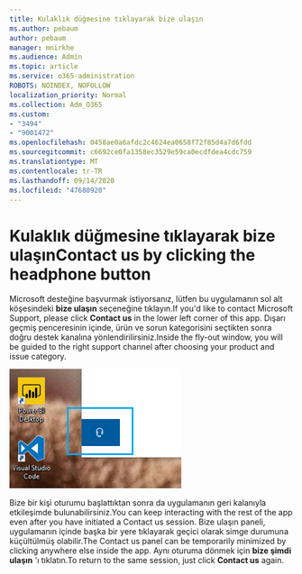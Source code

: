 ```yaml
---
title: Kulaklık düğmesine tıklayarak bize ulaşın
ms.author: pebaum
author: pebaum
manager: mnirkhe
ms.audience: Admin
ms.topic: article
ms.service: o365-administration
ROBOTS: NOINDEX, NOFOLLOW
localization_priority: Normal
ms.collection: Adm_O365
ms.custom:
- "3494"
- "9001472"
ms.openlocfilehash: 0458ae0a6afdc2c4624ea0658f72f85d4a7d6fdd
ms.sourcegitcommit: c6692ce0fa1358ec3529e59ca0ecdfdea4cdc759
ms.translationtype: MT
ms.contentlocale: tr-TR
ms.lasthandoff: 09/14/2020
ms.locfileid: "47680920"
---
```

# <a name="contact-us-by-clicking-the-headphone-button"></a><span data-ttu-id="36349-102">Kulaklık düğmesine tıklayarak bize ulaşın</span><span class="sxs-lookup"><span data-stu-id="36349-102">Contact us by clicking the headphone button</span></span>

<span data-ttu-id="36349-103">Microsoft desteğine başvurmak istiyorsanız, lütfen bu uygulamanın sol alt köşesindeki **bize ulaşın** seçeneğine tıklayın.</span><span class="sxs-lookup"><span data-stu-id="36349-103">If you'd like to contact Microsoft Support, please click **Contact us** in the lower left corner of this app.</span></span> <span data-ttu-id="36349-104">Dışarı geçmiş penceresinin içinde, ürün ve sorun kategorisini seçtikten sonra doğru destek kanalına yönlendirilirsiniz.</span><span class="sxs-lookup"><span data-stu-id="36349-104">Inside the fly-out window, you will be guided to the right support channel after choosing your product and issue category.</span></span>

![Kulaklık simgesine tıklayarak bize ulaşın.](media/contact-us-headphone-icon.png)

<span data-ttu-id="36349-106">Bize bir kişi oturumu başlattıktan sonra da uygulamanın geri kalanıyla etkileşimde bulunabilirsiniz.</span><span class="sxs-lookup"><span data-stu-id="36349-106">You can keep interacting with the rest of the app even after you have initiated a Contact us session.</span></span> <span data-ttu-id="36349-107">Bize ulaşın paneli, uygulamanın içinde başka bir yere tıklayarak geçici olarak simge durumuna küçültülmüş olabilir.</span><span class="sxs-lookup"><span data-stu-id="36349-107">The Contact us panel can be temporarily minimized by clicking anywhere else inside the app.</span></span> <span data-ttu-id="36349-108">Aynı oturuma dönmek için **bize şimdi ulaşın** 'ı tıklatın.</span><span class="sxs-lookup"><span data-stu-id="36349-108">To return to the same session, just click **Contact us** again.</span></span>
